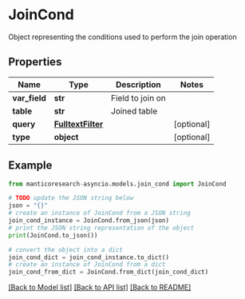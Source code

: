 # JoinCond

Object representing the conditions used to perform the join operation

## Properties

Name | Type | Description | Notes
------------ | ------------- | ------------- | -------------
**var_field** | **str** | Field to join on | 
**table** | **str** | Joined table | 
**query** | [**FulltextFilter**](FulltextFilter.md) |  | [optional] 
**type** | **object** |  | [optional] 

## Example

```python
from manticoresearch-asyncio.models.join_cond import JoinCond

# TODO update the JSON string below
json = "{}"
# create an instance of JoinCond from a JSON string
join_cond_instance = JoinCond.from_json(json)
# print the JSON string representation of the object
print(JoinCond.to_json())

# convert the object into a dict
join_cond_dict = join_cond_instance.to_dict()
# create an instance of JoinCond from a dict
join_cond_from_dict = JoinCond.from_dict(join_cond_dict)
```
[[Back to Model list]](../README.md#documentation-for-models) [[Back to API list]](../README.md#documentation-for-api-endpoints) [[Back to README]](../README.md)



